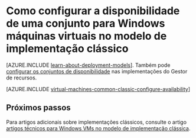 <properties
    pageTitle="Disponibilidade de conjuntos de VMs clássicas do Windows | Microsoft Azure"
    description="Configure a disponibilidade de uma conjunto para uma máquina de virtual Windows nova ou existente no modelo de implementação clássica utilizando o portal do Azure e Azure PowerShell."
    services="virtual-machines-windows"
    documentationCenter=""
    authors="cynthn"
    manager="timlt"
    editor=""
    tags="azure-service-management"/>

<tags
    ms.service="virtual-machines-windows"
    ms.workload="infrastructure-services"
    ms.tgt_pltfrm="vm-windows"
    ms.devlang="na"
    ms.topic="article"
    ms.date="09/27/2016"
    ms.author="cynthn"/>

# <a name="how-to-configure-an-availability-set-for-windows-virtual-machines-in-the-classic-deployment-model"></a>Como configurar a disponibilidade de uma conjunto para Windows máquinas virtuais no modelo de implementação clássico

[AZURE.INCLUDE [learn-about-deployment-models](../../includes/learn-about-deployment-models-classic-include.md)]. Também pode [configurar os conjuntos de disponibilidade](virtual-machines-windows-create-availability-set.md) nas implementações do Gestor de recursos.

[AZURE.INCLUDE [virtual-machines-common-classic-configure-availability](../../includes/virtual-machines-common-classic-configure-availability.md)]

## <a name="next-steps"></a>Próximos passos

Para artigos adicionais sobre implementações clássicos, consulte o artigo [artigos técnicos para Windows VMs no modelo de implementação clássica](virtual-machines-windows-index.md).